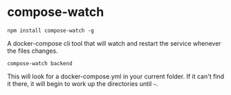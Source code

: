# compose-watch

```
npm install compose-watch -g
```

A docker-compose cli tool that will watch and restart the service
whenever the files changes.

```
compose-watch backend
```

This will look for a docker-compose.yml in your current folder. If it can't find
it there, it will begin to work up the directories until `~`.

